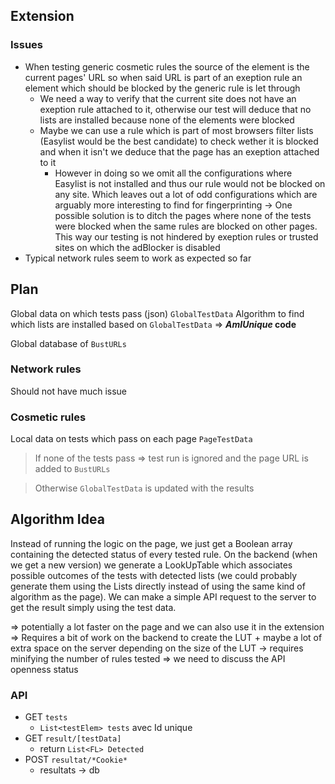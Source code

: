 ## Extension
### Issues
- When testing generic cosmetic rules the source of the element is the current pages' URL so when said URL is part of an exeption rule an element which should be blocked by the generic rule is let through
	- We need a way to verify that the current site does not have an exeption rule attached to it, otherwise our test will deduce that no lists are installed because none of the elements were blocked
	- Maybe we can use a rule which is part of most browsers filter lists (Easylist would be the best candidate) to check wether it is blocked and when it isn't we deduce that the page has an exeption attached to it
		- However in doing so we omit all the configurations where Easylist is not installed and thus our rule would not be blocked on any site. Which leaves out a lot of odd configurations which are arguably more interesting to find for fingerprinting
	-> One possible solution is to ditch the pages where none of the tests were blocked when the same rules are blocked on other pages. This way our testing is not hindered by exeption rules or trusted sites on which the adBlocker is disabled
- Typical network rules seem to work as expected so far

## Plan
Global data on which tests pass (json) `GlobalTestData`
Algorithm to find which lists are installed based on `GlobalTestData` => ***AmIUnique* code**

Global database of `BustURLs`

### Network rules
Should not have much issue

### Cosmetic rules
Local data on tests which pass on each page `PageTestData`

> If none of the tests pass => test run is ignored and the page URL is added to `BustURLs`

> Otherwise `GlobalTestData` is updated with the results


## Algorithm Idea

Instead of running the logic on the page, we just get a Boolean array containing the detected status of every tested rule.
On the backend (when we get a new version) we generate a LookUpTable which associates possible outcomes of the tests with detected lists (we could probably generate them using the Lists directly instead of using the same kind of algorithm as the page).
We can make a simple API request to the server to get the result simply using the test data.

=> potentially a lot faster on the page and we can also use it in the extension 
=> Requires a bit of work on the backend to create the LUT + maybe a lot of extra space on the server depending on the size of the LUT -> requires minifying the number of rules tested
=> we need to discuss the API openness status

### API
- GET `tests`
	- `List<testElem> tests` avec Id unique
- GET  `result/[testData]`
	- return `List<FL> Detected`
- POST `resultat/*Cookie*`
	- resultats -> db